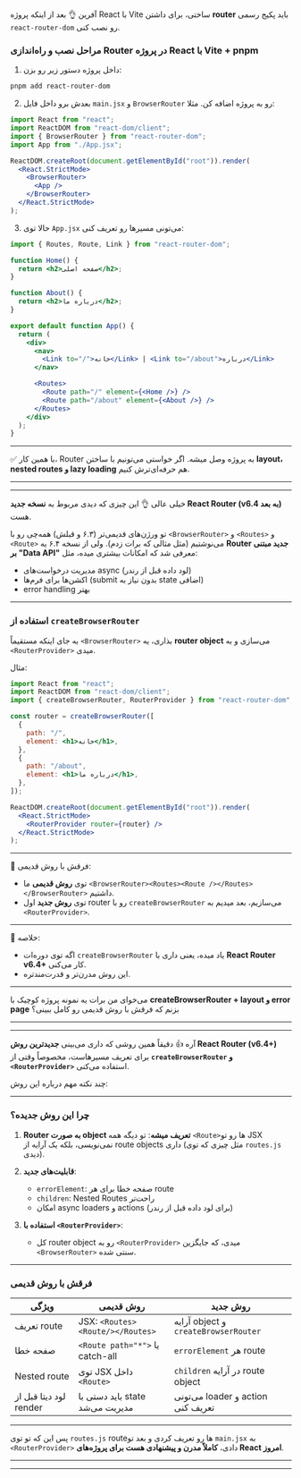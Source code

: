 آفرین 👌 بعد از اینکه پروژه React با Vite ساختی، برای داشتن **router** باید پکیج رسمی `react-router-dom` رو نصب کنی.

### مراحل نصب و راه‌اندازی Router در پروژه React با Vite + pnpm

1. داخل پروژه دستور زیر رو بزن:

```bash
pnpm add react-router-dom
```

2. بعدش برو داخل فایل `main.jsx` و `BrowserRouter` رو به پروژه اضافه کن. مثلا:

```jsx
import React from "react";
import ReactDOM from "react-dom/client";
import { BrowserRouter } from "react-router-dom";
import App from "./App.jsx";

ReactDOM.createRoot(document.getElementById("root")).render(
  <React.StrictMode>
    <BrowserRouter>
      <App />
    </BrowserRouter>
  </React.StrictMode>
);
```

3. حالا توی `App.jsx` می‌تونی مسیرها رو تعریف کنی:

```jsx
import { Routes, Route, Link } from "react-router-dom";

function Home() {
  return <h2>صفحه اصلی</h2>;
}

function About() {
  return <h2>درباره ما</h2>;
}

export default function App() {
  return (
    <div>
      <nav>
        <Link to="/">خانه</Link> | <Link to="/about">درباره</Link>
      </nav>

      <Routes>
        <Route path="/" element={<Home />} />
        <Route path="/about" element={<About />} />
      </Routes>
    </div>
  );
}
```

---

✅ با همین کار، Router به پروژه وصل میشه.
اگر خواستی می‌تونیم با ساختن **layout، nested routes و lazy loading** هم حرفه‌ای‌ترش کنیم.

---

---

خیلی عالی 👌 این چیزی که دیدی مربوط به **نسخه جدید React Router (v6.4 به بعد)** هست.

تو ورژن‌های قدیمی‌تر (۶.۳ و قبلش) همه‌چی رو با `<BrowserRouter>` و `<Routes>` و `<Route>` می‌نوشتیم (مثل مثالی که برات زدم).
ولی از نسخه ۶.۴ یه **Router جدید مبتنی بر "Data API"** معرفی شد که امکانات بیشتری میده، مثل:

- مدیریت درخواست‌های async (لود داده قبل از رندر)
- اکشن‌ها برای فرم‌ها (submit بدون نیاز به state اضافی)
- error handling بهتر

---

### استفاده از `createBrowserRouter`

به جای اینکه مستقیماً `<BrowserRouter>` بذاری، یه **router object** می‌سازی و به `<RouterProvider>` میدی.

مثال:

```jsx
import React from "react";
import ReactDOM from "react-dom/client";
import { createBrowserRouter, RouterProvider } from "react-router-dom";

const router = createBrowserRouter([
  {
    path: "/",
    element: <h1>خانه</h1>,
  },
  {
    path: "/about",
    element: <h1>درباره ما</h1>,
  },
]);

ReactDOM.createRoot(document.getElementById("root")).render(
  <React.StrictMode>
    <RouterProvider router={router} />
  </React.StrictMode>
);
```

---

🔑 فرقش با روش قدیمی:

- توی **روش قدیمی** ما `<BrowserRouter><Routes><Route /></Routes></BrowserRouter>` داشتیم.
- توی **روش جدید** اول router رو با `createBrowserRouter` می‌سازیم، بعد میدیم به `<RouterProvider>`.

---

👀 خلاصه:

- اگه توی دوره‌ات `createBrowserRouter` یاد میده، یعنی داری با **React Router v6.4+** کار می‌کنی.
- این روش مدرن‌تر و قدرت‌مندتره.

---

می‌خوای من برات یه نمونه پروژه کوچیک با **createBrowserRouter + layout و error page** بزنم که فرقش با روش قدیمی رو کامل ببینی؟

---

---

آره 👍 دقیقاً همین روشی که داری می‌بینی **جدیدترین روش React Router (v6.4+)** برای تعریف مسیرهاست، مخصوصاً وقتی از **`createBrowserRouter` و `<RouterProvider>`** استفاده می‌کنی.

چند نکته مهم درباره این روش:

---

### چرا این روش جدیده؟

1. **Router به صورت object تعریف میشه**:
   تو دیگه همه `<Route>`ها رو تو JSX نمی‌نویسی، بلکه یک آرایه از route objects داری (مثل چیزی که توی `routes.js` دیدی).

2. **قابلیت‌های جدید**:

   - `errorElement`: صفحه خطا برای هر route
   - `children`: Nested Routes راحت‌تر
   - امکان async loaders و actions (برای لود داده قبل از رندر)

3. **استفاده با `<RouterProvider>`**:

   - کل router object رو به `<RouterProvider>` میدی، که جایگزین `<BrowserRouter>` سنتی شده.

---

### فرقش با روش قدیمی

| ویژگی                  | روش قدیمی                        | روش جدید                             |
| ---------------------- | -------------------------------- | ------------------------------------ |
| تعریف route            | JSX: `<Routes><Route/></Routes>` | آرایه object و `createBrowserRouter` |
| صفحه خطا               | `<Route path="*">` یا catch-all  | `errorElement` هر route              |
| Nested route           | توی JSX داخل `<Route>`           | `children` در آرایه route object     |
| لود دیتا قبل از render | باید دستی با state مدیریت می‌شد  | می‌تونی loader و action تعریف کنی    |

---

پس این که تو توی `routes.js` routeها رو تعریف کردی و بعد تو `main.jsx` به `<RouterProvider>` دادی، **کاملاً مدرن و پیشنهادی هست برای پروژه‌های React امروز**.

---

---
